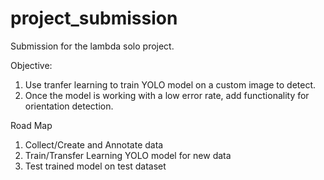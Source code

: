 # project_submission
Submission for the lambda solo project.

Objective:
1. Use tranfer learning to train YOLO model on a custom image to detect.
2. Once the model is working with a low error rate, add functionality for orientation detection.

Road Map
1. Collect/Create and Annotate data
2. Train/Transfer Learning YOLO model for new data
3. Test trained model on test dataset 
